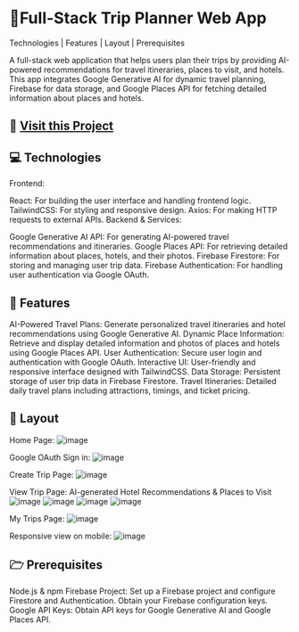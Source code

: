 # 📱Full-Stack Trip Planner Web App
Technologies | Features | Layout | Prerequisites

A full-stack web application that helps users plan their trips by providing AI-powered recommendations for travel itineraries, places to visit, and hotels. This app integrates Google Generative AI for dynamic travel planning, Firebase for data storage, and Google Places API for fetching detailed information about places and hotels.

## 📱 [Visit this Project](https://ai-trip-planner-barika.vercel.app/)

## 💻 Technologies
Frontend:

React: For building the user interface and handling frontend logic.
TailwindCSS: For styling and responsive design.
Axios: For making HTTP requests to external APIs.
Backend & Services:

Google Generative AI API: For generating AI-powered travel recommendations and itineraries.
Google Places API: For retrieving detailed information about places, hotels, and their photos.
Firebase Firestore: For storing and managing user trip data.
Firebase Authentication: For handling user authentication via Google OAuth.


## 🚀 Features
AI-Powered Travel Plans: Generate personalized travel itineraries and hotel recommendations using Google Generative AI.
Dynamic Place Information: Retrieve and display detailed information and photos of places and hotels using Google Places API.
User Authentication: Secure user login and authentication with Google OAuth.
Interactive UI: User-friendly and responsive interface designed with TailwindCSS.
Data Storage: Persistent storage of user trip data in Firebase Firestore.
Travel Itineraries: Detailed daily travel plans including attractions, timings, and ticket pricing.


## 🎨 Layout
Home Page: 
![image](https://github.com/user-attachments/assets/b57ae7a9-f442-48c9-805d-0da444e52ad7)


Google OAuth Sign in: 
![image](https://github.com/user-attachments/assets/fe61ef98-f1b4-46b9-8149-cb36942b6e83)


Create Trip Page: 
![image](https://github.com/user-attachments/assets/1e467a5e-2539-4122-9680-18be3c6f54a5)


View Trip Page: AI-generated Hotel Recommendations & Places to Visit 
![image](https://github.com/user-attachments/assets/5800f648-f19b-4690-96a9-bdccd78e2453)
![image](https://github.com/user-attachments/assets/2fe11ba3-0f95-4c90-a08c-c4a38f60aa81)
![image](https://github.com/user-attachments/assets/cd4d8910-327e-4045-9068-2b506ae78e1d)
![image](https://github.com/user-attachments/assets/b555e211-9708-4166-9945-18dec638babd)


My Trips Page: 
![image](https://github.com/user-attachments/assets/99038eff-b749-4b13-a2fa-cc36f2ff5d9e)

Responsive view on mobile:
![image](https://github.com/user-attachments/assets/e30631d1-aa9f-4fa9-9e62-82fee601dc25)


## 🗁 Prerequisites
Node.js & npm
Firebase Project: Set up a Firebase project and configure Firestore and Authentication. Obtain your Firebase configuration keys.
Google API Keys: Obtain API keys for Google Generative AI and Google Places API.
